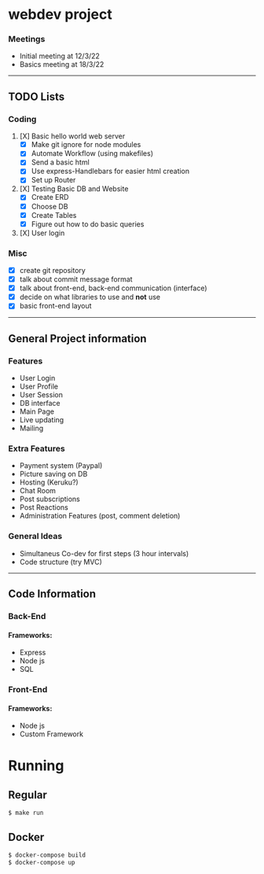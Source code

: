 # webdev project

### Meetings
- Initial meeting at 12/3/22
- Basics meeting at 18/3/22

---

## TODO Lists

### Coding
1. [X] Basic hello world web server
    - [X] Make git ignore for node modules
    - [X] Automate Workflow (using makefiles)
    - [X] Send a basic html
    - [X] Use express-Handlebars for easier html creation
    - [X] Set up Router

2. [X] Testing Basic DB and Website
    - [X] Create ERD
    - [X] Choose DB
    - [X] Create Tables
    - [X] Figure out how to do basic queries

3. [X] User login


### Misc 
- [X] create git repository
- [X] talk about commit message format
- [X] talk about front-end, back-end communication (interface)
- [X] decide on what libraries to use and __not__ use
- [X] basic front-end layout

---

## General Project information

### Features

- User Login
- User Profile
- User Session
- DB interface
- Main Page
- Live updating
- Mailing

### Extra Features

- Payment system (Paypal)
- Picture saving on DB
- Hosting (Keruku?)
- Chat Room
- Post subscriptions
- Post Reactions
- Administration Features (post, comment deletion)

### General Ideas

- Simultaneus Co-dev for first steps (3 hour intervals)
- Code structure (try MVC)

---

## Code Information

### Back-End

#### Frameworks:
* Express
* Node js
* SQL

### Front-End

#### Frameworks:
* Node js
* Custom Framework

# Running

## Regular

```
$ make run
```

## Docker

```bash 
$ docker-compose build
$ docker-compose up
```
